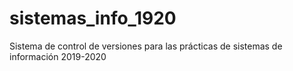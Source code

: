 # sistemas_info_1920
Sistema de control de versiones para las prácticas de sistemas de información 2019-2020
